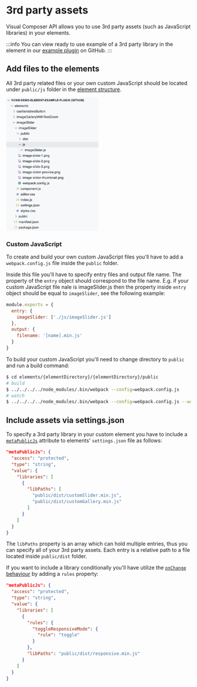 # 3rd party assets

Visual Composer API allows you to use 3rd party assets (such as JavaScript libraries) in your elements.

:::info
You can view ready to use example of a 3rd party library in the element in our [example plugin](https://github.com/VisualComposer/vcwb-demo-element-example-plugin/tree/master/elements/imageSlider/imageSlider) on GitHub.
:::

## Add files to the elements

All 3rd party related files or your own custom JavaScript should be located under `public/js` folder in the [element structure](/element-structure/element-structure).

<img width="50%" src="/img/docs/public-javascript-files.png" alt="Public JavaScript file structure" /> 

### Custom JavaScript

To create and build your own custom JavaScript files you'll have to add a `webpack.config.js` file inside the `public` folder.

Inside this file you'll have to specify entry files and output file name. The property of the `entry` object should correspond to the file name. E.g. if your custom JavaScript file nale is imageSlider.js then the property inside `entry` object should be equal to `imageSlider`, see the following example:

```js
module.exports = {
  entry: {
    imageSlider: ['./js/imageSlider.js']
  },
  output: {
    filename: '[name].min.js'
  }
}
```

To build your custom JavaScript you'll need to change directory to `public` and run a build command:

```sh
$ cd elements/{elementDirectory}/{elementDirectory}/public
# build
$ ../../../../node_modules/.bin/webpack --config=webpack.config.js
# watch
$ ../../../../node_modules/.bin/webpack --config=webpack.config.js --watch
```


## Include assets via settings.json

To specify a 3rd party library in your custom element you have to include a [`metaPublicJs`](/element-attributes/meta-attributes#metapublicjs) attribute to elements' `settings.json` file as follows:

```json
"metaPublicJs": {
  "access": "protected",
  "type": "string",
  "value": {
    "libraries": [
      {
        "libPaths": [
          "public/dist/customSlider.min.js",
          "public/dist/customGallery.min.js"
        ]
      }
    ]
  }
}
```

The `libPaths` property is an array which can hold multiple entries, thus you can specify all of your 3rd party assets. Each entry is a relative path to a file located inside `public/dist` folder.

If you want to include a library conditionally you'll have utilize the [`onChange` behaviour](/element-attributes/attributes-onchange) by adding a `rules` property:

```json
"metaPublicJs": {
  "access": "protected",
  "type": "string",
  "value": {
    "libraries": [
      {
        "rules": {
          "toggleResponsiveMode": {
            "rule": "toggle"
          }
        },
        "libPaths": "public/dist/responsive.min.js"
      }
    ]
  }
}
```